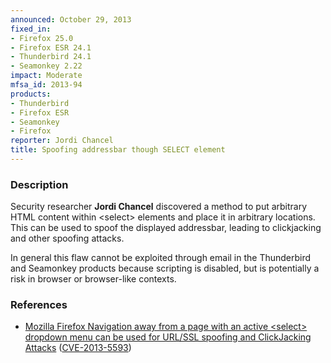 ```yaml
---
announced: October 29, 2013
fixed_in:
- Firefox 25.0
- Firefox ESR 24.1
- Thunderbird 24.1
- Seamonkey 2.22
impact: Moderate
mfsa_id: 2013-94
products:
- Thunderbird
- Firefox ESR
- Seamonkey
- Firefox
reporter: Jordi Chancel
title: Spoofing addressbar though SELECT element
---
```


<h3>Description</h3>

<p>Security researcher <strong>Jordi Chancel</strong> discovered a method to put
arbitrary HTML content within &lt;select&gt; elements and place it in arbitrary
locations. This can be used to spoof the displayed addressbar, leading to
clickjacking and other spoofing attacks.
</p>

<p class="note">In general this flaw cannot be exploited through email in the
Thunderbird and Seamonkey products because scripting is disabled, but is
potentially a risk in browser or browser-like contexts.</p>

<h3>References</h3>

<ul>
  <li><a href="https://bugzilla.mozilla.org/show_bug.cgi?id=868327">
       Mozilla Firefox Navigation away from a page with an active &lt;select&gt;
dropdown menu can be used for URL/SSL spoofing and ClickJacking Attacks</a> (<a href="http://cve.mitre.org/cgi-bin/cvename.cgi?name=CVE-2013-5593" class="ex-ref">CVE-2013-5593</a>)</li>
</ul>



